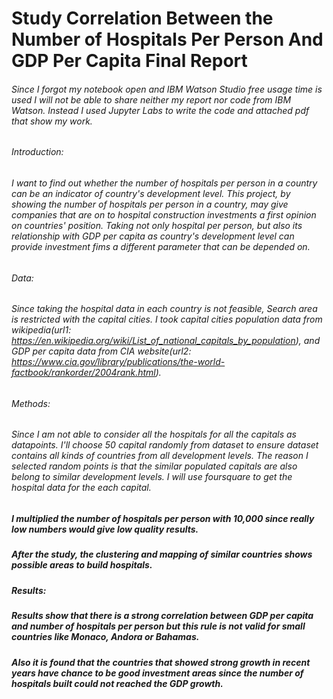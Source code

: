 # Study Correlation Between the Number of Hospitals Per Person And GDP Per Capita Final Report

###### Since I forgot my notebook open and IBM Watson Studio free usage time is used I will not be able to share neither my report nor code from IBM Watson. Instead I used Jupyter Labs to write the code and attached pdf that show my work. 


###### Introduction:
###### I want to find out whether the number of hospitals per person in a country can be an indicator of country's development level. This project, by showing the number of hospitals per person in a country, may give companies that are on to hospital construction investments a first opinion on countries' position. Taking not only hospital per person, but also its relationship with GDP per capita as country's development level can provide investment fims a different parameter that can be depended on.

###### Data:
###### Since taking the hospital data in each country is not feasible, Search area is restricted with the capital cities. I took capital cities population data from wikipedia(url1: https://en.wikipedia.org/wiki/List_of_national_capitals_by_population), and GDP per capita data from CIA website(url2: https://www.cia.gov/library/publications/the-world-factbook/rankorder/2004rank.html). 

###### Methods:
###### Since I am not able to consider all the hospitals for all the capitals as datapoints. I'll choose 50 capital randomly from dataset to ensure dataset contains all kinds of countries from all development levels. The reason I selected random points is that the similar populated capitals are also belong to similar development levels. I will use foursquare to get the hospital data for the each capital. 
##### I multiplied the number of hospitals per person with 10,000 since really low numbers would give low quality results.
##### After the study, the clustering and mapping of similar countries shows possible areas to build hospitals.

##### Results:
##### Results show that there is a strong correlation between GDP per capita and number of hospitals per person but this rule is not valid for small countries like Monaco, Andora or Bahamas. 
##### Also it is found that the countries that showed strong growth in recent years have chance to be good investment areas since the number of hospitals built could not reached the GDP growth. 
